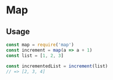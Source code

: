 # Map

## Usage

```js
const map = require('map')
const increment = map(a => a + 1)
const list = [1, 2, 3]

const incrementedList = increment(list)
// => [2, 3, 4]
```
